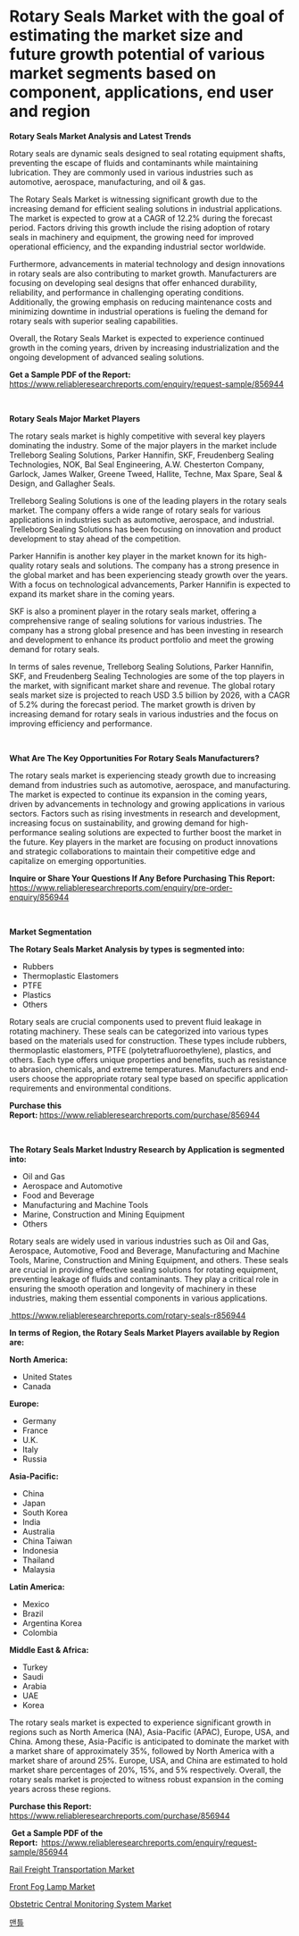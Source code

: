 <p><h1>Rotary Seals Market with the goal of estimating the market size and future growth potential of various market segments based on component, applications, end user and region</h1></p><p><strong>Rotary Seals Market Analysis and Latest Trends</strong></p>
<p><p>Rotary seals are dynamic seals designed to seal rotating equipment shafts, preventing the escape of fluids and contaminants while maintaining lubrication. They are commonly used in various industries such as automotive, aerospace, manufacturing, and oil & gas.</p><p>The Rotary Seals Market is witnessing significant growth due to the increasing demand for efficient sealing solutions in industrial applications. The market is expected to grow at a CAGR of 12.2% during the forecast period. Factors driving this growth include the rising adoption of rotary seals in machinery and equipment, the growing need for improved operational efficiency, and the expanding industrial sector worldwide.</p><p>Furthermore, advancements in material technology and design innovations in rotary seals are also contributing to market growth. Manufacturers are focusing on developing seal designs that offer enhanced durability, reliability, and performance in challenging operating conditions. Additionally, the growing emphasis on reducing maintenance costs and minimizing downtime in industrial operations is fueling the demand for rotary seals with superior sealing capabilities.</p><p>Overall, the Rotary Seals Market is expected to experience continued growth in the coming years, driven by increasing industrialization and the ongoing development of advanced sealing solutions.</p></p>
<p><strong>Get a Sample PDF of the Report:&nbsp;</strong> <a href="https://www.reliableresearchreports.com/enquiry/request-sample/856944">https://www.reliableresearchreports.com/enquiry/request-sample/856944</a></p>
<p>&nbsp;</p>
<p><strong>Rotary Seals Major Market Players</strong></p>
<p><p>The rotary seals market is highly competitive with several key players dominating the industry. Some of the major players in the market include Trelleborg Sealing Solutions, Parker Hannifin, SKF, Freudenberg Sealing Technologies, NOK, Bal Seal Engineering, A.W. Chesterton Company, Garlock, James Walker, Greene Tweed, Hallite, Techne, Max Spare, Seal & Design, and Gallagher Seals.</p><p>Trelleborg Sealing Solutions is one of the leading players in the rotary seals market. The company offers a wide range of rotary seals for various applications in industries such as automotive, aerospace, and industrial. Trelleborg Sealing Solutions has been focusing on innovation and product development to stay ahead of the competition.</p><p>Parker Hannifin is another key player in the market known for its high-quality rotary seals and solutions. The company has a strong presence in the global market and has been experiencing steady growth over the years. With a focus on technological advancements, Parker Hannifin is expected to expand its market share in the coming years.</p><p>SKF is also a prominent player in the rotary seals market, offering a comprehensive range of sealing solutions for various industries. The company has a strong global presence and has been investing in research and development to enhance its product portfolio and meet the growing demand for rotary seals.</p><p>In terms of sales revenue, Trelleborg Sealing Solutions, Parker Hannifin, SKF, and Freudenberg Sealing Technologies are some of the top players in the market, with significant market share and revenue. The global rotary seals market size is projected to reach USD 3.5 billion by 2026, with a CAGR of 5.2% during the forecast period. The market growth is driven by increasing demand for rotary seals in various industries and the focus on improving efficiency and performance.</p></p>
<p>&nbsp;</p>
<p><strong>What Are The Key Opportunities For Rotary Seals Manufacturers?</strong></p>
<p><p>The rotary seals market is experiencing steady growth due to increasing demand from industries such as automotive, aerospace, and manufacturing. The market is expected to continue its expansion in the coming years, driven by advancements in technology and growing applications in various sectors. Factors such as rising investments in research and development, increasing focus on sustainability, and growing demand for high-performance sealing solutions are expected to further boost the market in the future. Key players in the market are focusing on product innovations and strategic collaborations to maintain their competitive edge and capitalize on emerging opportunities.</p></p>
<p><strong>Inquire or Share Your Questions If Any Before Purchasing This Report:</strong> <a href="https://www.reliableresearchreports.com/enquiry/pre-order-enquiry/856944">https://www.reliableresearchreports.com/enquiry/pre-order-enquiry/856944</a></p>
<p>&nbsp;</p>
<p><strong>Market Segmentation</strong></p>
<p><strong>The Rotary Seals Market Analysis by types is segmented into:</strong></p>
<p><ul><li>Rubbers</li><li>Thermoplastic Elastomers</li><li>PTFE</li><li>Plastics</li><li>Others</li></ul></p>
<p><p>Rotary seals are crucial components used to prevent fluid leakage in rotating machinery. These seals can be categorized into various types based on the materials used for construction. These types include rubbers, thermoplastic elastomers, PTFE (polytetrafluoroethylene), plastics, and others. Each type offers unique properties and benefits, such as resistance to abrasion, chemicals, and extreme temperatures. Manufacturers and end-users choose the appropriate rotary seal type based on specific application requirements and environmental conditions.</p></p>
<p><strong>Purchase this Report:&nbsp;</strong><a href="https://www.reliableresearchreports.com/purchase/856944">https://www.reliableresearchreports.com/purchase/856944</a></p>
<p>&nbsp;</p>
<p><strong>The Rotary Seals Market Industry Research by Application is segmented into:</strong></p>
<p><ul><li>Oil and Gas</li><li>Aerospace and Automotive</li><li>Food and Beverage</li><li>Manufacturing and Machine Tools</li><li>Marine, Construction and Mining Equipment</li><li>Others</li></ul></p>
<p><p>Rotary seals are widely used in various industries such as Oil and Gas, Aerospace, Automotive, Food and Beverage, Manufacturing and Machine Tools, Marine, Construction and Mining Equipment, and others. These seals are crucial in providing effective sealing solutions for rotating equipment, preventing leakage of fluids and contaminants. They play a critical role in ensuring the smooth operation and longevity of machinery in these industries, making them essential components in various applications.</p></p>
<p><a href="https://www.reliableresearchreports.com/rotary-seals-r856944">&nbsp;https://www.reliableresearchreports.com/rotary-seals-r856944</a></p>
<p><strong>In terms of Region, the Rotary Seals Market Players available by Region are:</strong></p>
<p>
    <p> <strong> North America: </strong>
        <ul>
            <li>United States</li>
            <li>Canada</li>
        </ul>
        </p> 
    <p> <strong> Europe: </strong>
        <ul>
            <li>Germany</li>
            <li>France</li>
            <li>U.K.</li>
            <li>Italy</li>
            <li>Russia</li>
        </ul>
        </p> 
    <p> <strong> Asia-Pacific: </strong>
        <ul>
            <li>China</li>
            <li>Japan</li>
            <li>South Korea</li>
            <li>India</li>
            <li>Australia</li>
            <li>China Taiwan</li>
            <li>Indonesia</li>
            <li>Thailand</li>
            <li>Malaysia</li>
        </ul>
        </p> 
    <p> <strong> Latin America: </strong>
        <ul>
            <li>Mexico</li>
            <li>Brazil</li>
            <li>Argentina Korea</li>
            <li>Colombia</li>
        </ul>
        </p> 
    <p> <strong> Middle East & Africa: </strong>
        <ul>
            <li>Turkey</li>
            <li>Saudi</li>
            <li>Arabia</li>
            <li>UAE</li>
            <li>Korea</li>
        </ul>
    </p>
    </p>
<p><p>The rotary seals market is expected to experience significant growth in regions such as North America (NA), Asia-Pacific (APAC), Europe, USA, and China. Among these, Asia-Pacific is anticipated to dominate the market with a market share of approximately 35%, followed by North America with a market share of around 25%. Europe, USA, and China are estimated to hold market share percentages of 20%, 15%, and 5% respectively. Overall, the rotary seals market is projected to witness robust expansion in the coming years across these regions.</p></p>
<p><strong>Purchase this Report: </strong><a href="https://www.reliableresearchreports.com/purchase/856944">https://www.reliableresearchreports.com/purchase/856944</a></p>
<p>&nbsp;<strong>Get a Sample PDF of the Report:&nbsp;&nbsp;</strong><a href="https://www.reliableresearchreports.com/enquiry/request-sample/856944">https://www.reliableresearchreports.com/enquiry/request-sample/856944</a></p>
<p><strong></strong></p>
<p><p><a href="https://medium.com/@delaneyhayes2022/rail-freight-transportation-market-outlook-and-forecast-from-2024-to-2031-263020d718cb">Rail Freight Transportation Market</a></p><p><a href="https://medium.com/@yeie266/front-fog-lamp-market-outlook-complete-industry-analysis-2024-to-2031-52bfd4f7436b">Front Fog Lamp Market</a></p><p><a href="https://github.com/obertPattersbG/Market-Research-Report-List-1/blob/main/obstetric-central-monitoring-system-market.md">Obstetric Central Monitoring System Market</a></p><p><a href="https://github.com/TimmyMann6767/Market-Research-Report-List-2/blob/main/95623905387.md">맨틀</a></p></p>
